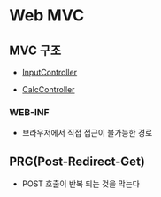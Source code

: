 # Web MVC

## MVC 구조

- [InputController](../src/main/java/org/zerock/w1/calc/InputController.java)

- [CalcController](../src/main/java/org/zerock/w1/calc/CalcController.java)

### WEB-INF
- 브라우저에서 직접 접근이 불가능한 경로

## PRG(Post-Redirect-Get)
- POST 호출이 반복 되는 것을 막는다

